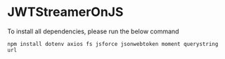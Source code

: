 # JWTStreamerOnJS

To install all dependencies, please run the below command

```node:
npm install dotenv axios fs jsforce jsonwebtoken moment querystring url
```